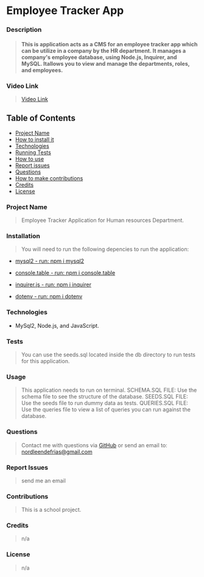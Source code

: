 # Employee Tracker App
 
### Description
> #### This is application acts as a CMS for an employee tracker app which can be utilize in a company by the HR department. It manages a company's employee database, using Node.js, Inquirer, and MySQL. Itallows you to view and manage the departments, roles, and employees.

### Video Link
> [Video Link]()
## Table of Contents
- [Project Name](#project_name)
- [How to install it](#installation)
- [Technologies](#Technologies)
- [Running Tests](#tests)
- [How to use](#usage)
- [Report issues](#issues)
- [Questions](#username)
- [How to make contributions](#contributions)
- [Credits](#credits)
- [License](#license)

### Project Name
> Employee Tracker Application for Human resources Department.

### Installation
> You will need to run the following depencies to run the application:

- [mysql2 - run: npm i mysql2](https://www.npmjs.com/package/mysql2)

- [console.table - run: npm i console.table](https://www.npmjs.com/package/console.table)

- [inquirer.js - run: npm i inquirer](https://www.npmjs.com/package/inquirer)

- [dotenv - run: npm i dotenv](https://www.npmjs.com/package/dotenv)

### Technologies
- MySql2, Node.js, and JavaScript.

### Tests
> You can use the seeds.sql located inside the db directory to run tests for this application.

### Usage
> This application needs to run on terminal.
> SCHEMA.SQL FILE: Use the schema file to see the structure of the database.
> SEEDS.SQL FILE: Use the seeds file to run dummy data as tests.
> QUERIES.SQL FILE: Use the queries file to view a list of queries you can run against the database.

### Questions
> Contact me with questions via [GitHub](https://github.com/NDF-WEB-DEV) or send an email to: nordleendefrias@gmail.com

### Report Issues
> send me an email

### Contributions
> This is a school project.

### Credits
> n/a

### License
> n/a